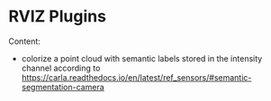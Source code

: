 # RVIZ Plugins

Content:
- colorize a point cloud with semantic labels stored in the intensity channel according to https://carla.readthedocs.io/en/latest/ref_sensors/#semantic-segmentation-camera
